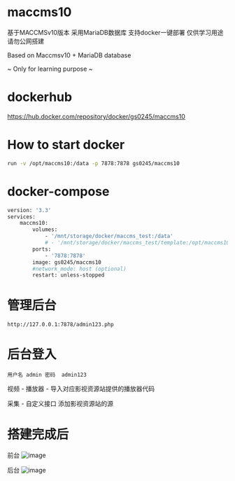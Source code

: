 # maccms10
基于MACCMSv10版本 采用MariaDB数据库 支持docker一键部署 仅供学习用途 请勿公网搭建

Based on Maccmsv10 + MariaDB database

~ Only for learning purpose ~


# dockerhub
https://hub.docker.com/repository/docker/gs0245/maccms10

# How to start docker
```sh
run -v /opt/maccms10:/data -p 7878:7878 gs0245/maccms10
```

# docker-compose
```sh
version: '3.3'
services:
    maccms10:
        volumes:
            - '/mnt/storage/docker/maccms_test:/data'
            # - '/mnt/storage/docker/maccms_test/template:/opt/maccms10/template' (optional - 方便更改模板)
        ports:
            - '7878:7878'
        image: gs0245/maccms10
        #network_mode: host (optional)
        restart: unless-stopped
```

# 管理后台 
`
http://127.0.0.1:7878/admin123.php 
`
# 后台登入
`
用户名 admin
密码  admin123
`

视频 - 播放器 - 导入对应影视资源站提供的播放器代码

采集 - 自定义接口 添加影视资源站的源

# 搭建完成后
前台
![image](https://user-images.githubusercontent.com/37401242/179199357-2e32c3e2-4b29-4878-81d5-8ea482bb35ff.png)

后台
![image](https://user-images.githubusercontent.com/37401242/179199608-add9f13f-738a-4112-a332-b4858d900d52.png)
